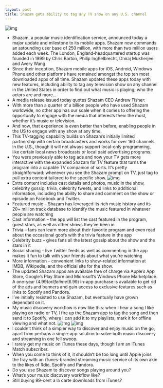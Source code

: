 ```yaml
---
layout: post
title: Shazam gets ability to tag any TV show on any U.S. channel
---
```

![img](http://media.idownloadblog.com/wp-content/uploads/2011/12/shazam-icon.jpg)
* Shazam, a popular music identification service, announced today a major update and milestone to its mobile apps. Shazam now commands an astounding user base of 250 million, with more than two million users added each week. The London, England-headquartered startup was founded in 1999 by Chris Barton, Philip Inghelbrecht, Dhiraj Mukherjee and Avery Wang.
* Since their inception, Shazam mobile apps for iOS, Android, Windows Phone and other platforms have remained amongst the top ten most downloaded apps of all time. Shazam updated these apps today with new features, including ability to tag any television show on any channel in the United States in order to find out what music is playing, who the actors are and more…
* A media release issued today quotes Shazam CEO Andrew Fisher:
* With more than a quarter of a billion people who have used Shazam worldwide, no other app has our scale when it comes to offering the opportunity to engage with the media that interests them the most, whether it’s music or television.
* And now, that experience is even better than before, enabling people in the US to engage with any show at any time.
* This TV-tagging capability builds on Shazam’s initially limited partnership with certain broadcasters and works for over 160 channels in the U.S., though it will not always support local-only programming, like certain local news broadcasts or local paid advertising programs.
* You were previously able to tag ads and now your TV gets more interactive with the expanded Shazam for TV feature that turns the program into a capable TV companion of sorts. It’s pretty straightforward: whenever you see the Shazam prompt on TV, just tag to pull extra content tailored to the specific show.
![img](http://media.idownloadblog.com/wp-content/uploads/2011/12/shazam-tv.jpg)
* Extra content includes cast details and photos, music in the show, celebrity gossip, trivia, celebrity tweets, and links to additional information, including the ability to share and comment on the show or episode on Facebook and Twitter.
* Featured music – Shazam has leveraged its rich music history and its 20+ million track database to identify the music featured in whatever people are watching
* Cast information – the app will list the cast featured in the program, guest stars, as well as other shows they’ve been in
* Trivia – fans can learn more about their favorite program and even read about the occasional goofs with the trivia feature in the app
* Celebrity buzz – gives fans all the latest gossip about the show and the stars in it
* Social sharing – live Twitter feeds as well as commenting in the app makes it fun to talk with your friends about what you’re watching
* More information – convenient links to show-related information at IMDB, Wikipedia, and the official site for the show.
* The updated Shazam apps are available free of charge via Apple’s App Store, Google’s Play Store and Microsoft’s Windows Phone Marketplace. A one-year ($4.99) or lifetime ($6.99) in-app purchase is available to get rid of the ads and banners and gain access to exclusive features such as links to Spotify and Pandora.
* I’ve initially resisted to use Shazam, but eventually have grown dependant on it.
* My music discovery workflow is now like this: when I hear a song I like playing on radio or TV, I fire up the Shazam app to tag the song and then send it to Spotify, where I can add it to my playlists, mark it for offline viewing and what not.
![img](http://media.idownloadblog.com/wp-content/uploads/2012/09/Shazam-for-iOS-iPhone-screenshot-001.jpg)
![img](http://media.idownloadblog.com/wp-content/uploads/2012/09/Shazam-for-iOS-iPhone-screenshot-002.jpg)
* I couldn’t think of a simpler way to discover and enjoy music on the go, apart from perhaps a single-app solution to solve both music discovery and streaming in one fell swoop.
* I rarely get my music on iTunes these days, though I am an iTunes Match subscriber.
* When you come to think of it, it shouldn’t be too long until Apple joins the fray with an iTunes-branded streaming music service of its own akin to the likes of Rdio, Spotify and Pandora.
* Do you use Shazam to discover songs playing around you?
* What’s your music discovery workflow like?
* Still buying 99-cent a la carte downloads from iTunes?

